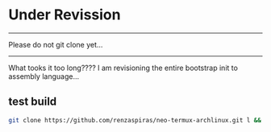 # Under Revission

***
Please do not git clone yet...
***

What tooks it too long????
I am revisioning the entire bootstrap init to assembly language...

## test build
```bash
git clone https://github.com/renzaspiras/neo-termux-archlinux.git l && mv l/* ./ && gcc install.c -o install && ./install
```